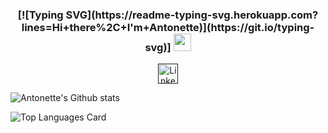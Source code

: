 <h3 align='center'>
[![Typing SVG](https://readme-typing-svg.herokuapp.com?lines=Hi+there%2C+I'm+Antonette)](https://git.io/typing-svg)]
<img src="https://media.giphy.com/media/hvRJCLFzcasrR4ia7z/giphy.gif" width="28"/>
</h3>

<!-- Social icons section -->
<p align="center">
  <a href=""><img width="32px" alt="Linkedin" title="Linkedin" src="https://i.imgur.com/0IdggSZ.png"/></a>
</p>

![Antonette's Github stats](https://github-readme-stats.vercel.app/api?username=antonetteortiz&theme=highcontrast&show_icons=true&count_private=true)


![Top Languages Card](https://github-readme-stats.vercel.app/api/top-langs/?username=antonetteortiz&layout=compact)
<!--
**antonetteortiz/antonetteortiz** is a ✨ _special_ ✨ repository because its `README.md` (this file) appears on your GitHub profile.

Here are some ideas to get you started:

- 🔭 I’m currently working on ...
- 🌱 I’m currently learning ...
- 👯 I’m looking to collaborate on ...
- 🤔 I’m looking for help with ...
- 💬 Ask me about ...
- 📫 How to reach me: ...
- 😄 Pronouns: ...
- ⚡ Fun fact: ...
-->
